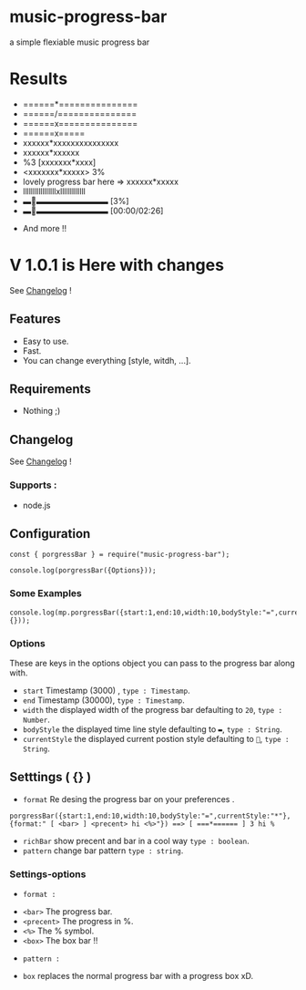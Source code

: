 # music-progress-bar
a simple flexiable music progress bar

# Results
* ======*===============
* ======/===============
* ======x===============
* ======x=====
* xxxxxx*xxxxxxxxxxxxxxx
* xxxxxx*xxxxxx
* %3 [xxxxxxx*xxxx]
* <xxxxxxx*xxxxx> 3%
* lovely progress bar here => xxxxxx*xxxxx
* lllllllllllllllllxlllllllllllll
* ▬🔘▬▬▬▬▬▬▬▬▬ [3%]
* ▬🔘▬▬▬▬▬▬▬▬▬ [00:00/02:26]
- And more !!

# V 1.0.1 is Here with changes
See [Changelog](CHANGELOG.md) !

## Features
* Easy to use.
* Fast.
* You can change everything [style, witdh, ...].


## Requirements

* Nothing ;)


## Changelog

See [Changelog](CHANGELOG.md) !

### Supports :
* node.js


## Configuration
```
const { porgressBar } = require("music-progress-bar");

console.log(porgressBar({Options}));
```

### Some Examples
```
console.log(mp.porgressBar({start:1,end:10,width:10,bodyStyle:"=",currentStyle:"*"}, {}));
```

### Options

These are keys in the options object you can pass to the progress bar along with.

- `start` Timestamp (3000) , `type : Timestamp`.
- `end` Timestamp (30000), `type : Timestamp`.
- `width` the displayed width of the progress bar defaulting to `20`, `type : Number`.
- `bodyStyle` the displayed time line style defaulting to `▬`, `type : String`.
- `currentStyle` the displayed current postion style defaulting to `🔘`, `type : String`.


## Setttings ( {} )

- `format` Re desing the progress bar on your preferences .
``` 
porgressBar({start:1,end:10,width:10,bodyStyle:"=",currentStyle:"*"}, {format:" [ <bar> ] <precent> hi <%>"}) ==> [ ===*====== ] 3 hi %
```
- `richBar` show precent and bar in a cool way `type : boolean`.
- `pattern` change bar pattern `type : string`.

### Settings-options

* `format :`
- `<bar>` The progress bar.
- `<precent>` The progress in %.
- `<%>` The % symbol.
- `<box>` The box bar !!

* `pattern :`
- `box` replaces the normal progress bar with a progress box xD.
